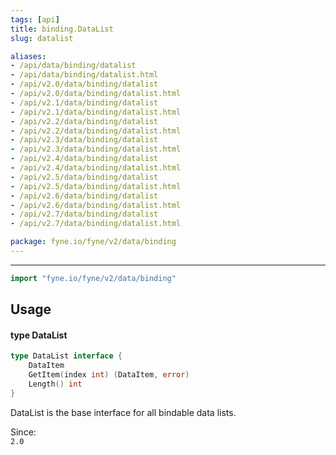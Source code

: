 ```yaml
---
tags: [api]
title: binding.DataList
slug: datalist

aliases:
- /api/data/binding/datalist
- /api/data/binding/datalist.html
- /api/v2.0/data/binding/datalist
- /api/v2.0/data/binding/datalist.html
- /api/v2.1/data/binding/datalist
- /api/v2.1/data/binding/datalist.html
- /api/v2.2/data/binding/datalist
- /api/v2.2/data/binding/datalist.html
- /api/v2.3/data/binding/datalist
- /api/v2.3/data/binding/datalist.html
- /api/v2.4/data/binding/datalist
- /api/v2.4/data/binding/datalist.html
- /api/v2.5/data/binding/datalist
- /api/v2.5/data/binding/datalist.html
- /api/v2.6/data/binding/datalist
- /api/v2.6/data/binding/datalist.html
- /api/v2.7/data/binding/datalist
- /api/v2.7/data/binding/datalist.html

package: fyne.io/fyne/v2/data/binding
---
```



---
```go
import "fyne.io/fyne/v2/data/binding"
```

## Usage

#### type DataList

```go
type DataList interface {
	DataItem
	GetItem(index int) (DataItem, error)
	Length() int
}
```

DataList is the base interface for all bindable data lists.


<div class="since">Since: <code>
2.0</code></div>
